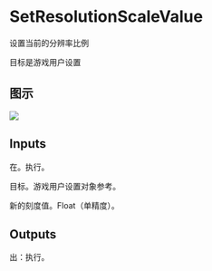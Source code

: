 # SetResolutionScaleValue

设置当前的分辨率比例

目标是游戏用户设置

## 图示

![]($-20221218-20580309.png)

## Inputs

在。执行。

目标。游戏用户设置对象参考。

新的刻度值。Float（单精度）。  

## Outputs

出：执行。

